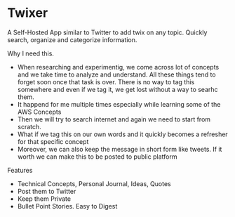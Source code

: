 # Twixer 

A Self-Hosted App similar to Twitter to add twix on any topic. Quickly search, organize and categorize information.

Why I need this.

- When researching and experimentig, we come across lot of concepts and we take time to analyze and understand. All these things tend to forget soon once that task is over. There is no way to tag this somewhere and even if we tag it, we get lost without a way to searhc them.
- It happend for me multiple times especially while learning some of the AWS Concepts
- Then we will try to search internet and again we need to start from scratch.
- What if we tag this on our own words and it quickly becomes a refresher for that specific concept
- Moreover, we can also keep the message in short form like tweets. If it worth we can make this to be posted to public platform

Features
- Technical Concepts, Personal Journal, Ideas, Quotes
- Post them to Twitter
- Keep them Private
- Bullet Point Stories. Easy to Digest
